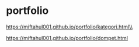 # portfolio

https://miftahul001.github.io/portfolio/kategori.html\\

https://miftahul001.github.io/portfolio/dompet.html
